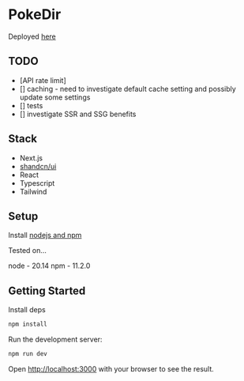 # PokeDir

Deployed [here](https://pokedir-five.vercel.app/)

## TODO

- [API rate limit]
- [] caching - need to investigate default cache setting and possibly update some settings
- [] tests
- [] investigate SSR and SSG benefits

## Stack

- Next.js
- [shandcn/ui](https://ui.shadcn.com/)
- React
- Typescript
- Tailwind

## Setup

Install [nodejs and npm](https://docs.npmjs.com/downloading-and-installing-node-js-and-npm)

Tested on...

node - 20.14
npm  - 11.2.0

## Getting Started

Install deps

```bash
npm install
```

Run the development server:

```bash
npm run dev
```

Open [http://localhost:3000](http://localhost:3000) with your browser to see the result.
